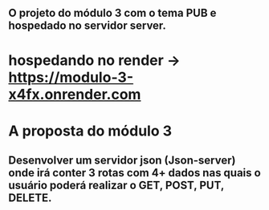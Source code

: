 ## O projeto do módulo 3 com o tema PUB e hospedado no servidor server.

# hospedando no render -> https://modulo-3-x4fx.onrender.com

# A proposta do módulo 3

## Desenvolver um servidor json (Json-server) onde irá conter 3 rotas com 4+ dados nas quais o usuário poderá realizar o GET, POST, PUT, DELETE.

